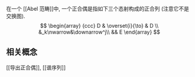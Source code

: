 

在一个 [[Abel 范畴]]中, 一个正合偶是指如下三个态射构成的正合列 (注意它不是交换图).
$$
\begin{array}
	{ccc}
	D & \overset{i}{\to} & D \\
	&_k\nwarrow&\downarrow^j\\
	&& E
\end{array}
$$
## 相关概念

[[导出正合偶]], [[谱序列]]

